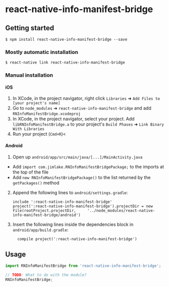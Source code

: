 
# react-native-info-manifest-bridge

## Getting started

`$ npm install react-native-info-manifest-bridge --save`

### Mostly automatic installation

`$ react-native link react-native-info-manifest-bridge`

### Manual installation


#### iOS

1. In XCode, in the project navigator, right click `Libraries` ➜ `Add Files to [your project's name]`
2. Go to `node_modules` ➜ `react-native-info-manifest-bridge` and add `RNInfoManifestBridge.xcodeproj`
3. In XCode, in the project navigator, select your project. Add `libRNInfoManifestBridge.a` to your project's `Build Phases` ➜ `Link Binary With Libraries`
4. Run your project (`Cmd+R`)<

#### Android

1. Open up `android/app/src/main/java/[...]/MainActivity.java`
  - Add `import com.jimlake.RNInfoManifestBridgePackage;` to the imports at the top of the file
  - Add `new RNInfoManifestBridgePackage()` to the list returned by the `getPackages()` method
2. Append the following lines to `android/settings.gradle`:
  	```
  	include ':react-native-info-manifest-bridge'
  	project(':react-native-info-manifest-bridge').projectDir = new File(rootProject.projectDir, 	'../node_modules/react-native-info-manifest-bridge/android')
  	```
3. Insert the following lines inside the dependencies block in `android/app/build.gradle`:
  	```
      compile project(':react-native-info-manifest-bridge')
  	```


## Usage
```javascript
import RNInfoManifestBridge from 'react-native-info-manifest-bridge';

// TODO: What to do with the module?
RNInfoManifestBridge;
```
